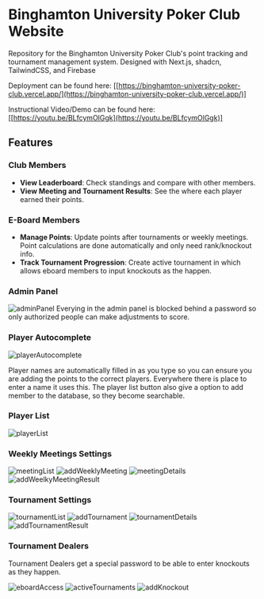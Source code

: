 # Binghamton University Poker Club Website

Repository for the Binghamton University Poker Club's point tracking and tournament management system.
Designed with Next.js, shadcn, TailwindCSS, and Firebase

Deployment can be found here: [[https://binghamton-university-poker-club.vercel.app/](https://binghamton-university-poker-club.vercel.app/)]

Instructional Video/Demo can be found here:[[https://youtu.be/BLfcymOlGgk](https://youtu.be/BLfcymOlGgk)]

## Features

### Club Members
- **View Leaderboard**: Check standings and compare with other members.
- **View Meeting and Tournament Results**: See the where each player earned their points.

### E-Board Members
- **Manage Points**: Update points after tournaments or weekly meetings. Point calculations are done automatically and only need rank/knockout info.
- **Track Tournament Progression**: Create active tournament in which allows eboard members to input knockouts as the happen.

### Admin Panel
![adminPanel](readme-img/edit-options.png)
Everying in the admin panel is blocked behind a password so only authorized people can make adjustments to score.

### Player Autocomplete
![playerAutocomplete](readme-img/player-autocomplete.png)

Player names are automatically filled in as you type so you can ensure you are adding the points to the correct players.
Everywhere there is place to enter a name it uses this.
The player list button also give a option to add member to the database, so they become searchable.

### Player List
![playerList](readme-img/player-list.png)

### Weekly Meetings Settings
![meetingList](readme-img/meeting-list.png)
![addWeeklyMeeting](readme-img/add-weekly-meeting.png)
![meetingDetails](readme-img/meeting-details.png)
![addWeelkyMeetingResult](readme-img/add-new-meeting-result.png)

### Tournament Settings
![tournamentList](readme-img/tournament-list.png)
![addTournament](readme-img/create-new-tournament.png)
![tournamentDetails](readme-img/tournament-details.png)
![addTournamentResult](readme-img/add-tournament-result.png)

### Tournament Dealers
Tournament Dealers get a special password to be able to enter knockouts as they happen.

![eboardAccess](readme-img/eboard-access.png)
![activeTournaments](readme-img/active-tournaments.png)
![addKnockout](readme-img/add-knockout.png)
